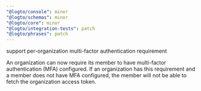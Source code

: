 ```yaml
---
"@logto/console": minor
"@logto/schemas": minor
"@logto/core": minor
"@logto/integration-tests": patch
"@logto/phrases": patch
---
```


support per-organization multi-factor authentication requirement

An organization can now require its member to have multi-factor authentication (MFA) configured. If an organization has this requirement and a member does not have MFA configured, the member will not be able to fetch the organization access token.
